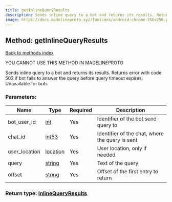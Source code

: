 ```yaml
---
title: getInlineQueryResults
description: Sends inline query to a bot and returns its results. Returns error with code 502 if bot fails to answer the query before query timeout expires. Unavailable for bots
image: https://docs.madelineproto.xyz/favicons/android-chrome-256x256.png
---
```

## Method: getInlineQueryResults  
[Back to methods index](index.md)


YOU CANNOT USE THIS METHOD IN MADELINEPROTO


Sends inline query to a bot and returns its results. Returns error with code 502 if bot fails to answer the query before query timeout expires. Unavailable for bots

### Parameters:

| Name     |    Type       | Required | Description |
|----------|---------------|----------|-------------|
|bot\_user\_id|[int](../types/int.md) | Yes|Identifier of the bot send query to|
|chat\_id|[int53](../types/int53.md) | Yes|Identifier of the chat, where the query is sent|
|user\_location|[location](../constructors/location.md) | Yes|User location, only if needed|
|query|[string](../types/string.md) | Yes|Text of the query|
|offset|[string](../types/string.md) | Yes|Offset of the first entry to return|


### Return type: [InlineQueryResults](../types/InlineQueryResults.md)

